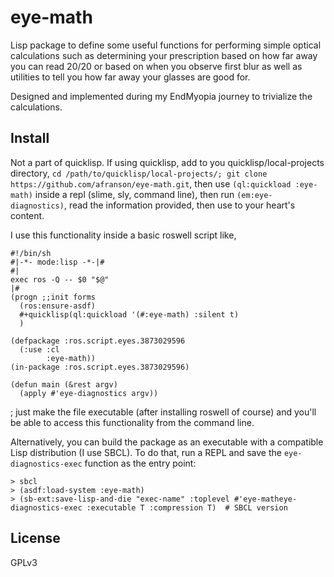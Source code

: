 # eye-math

Lisp package to define some useful functions for performing simple optical calculations such as determining your prescription based on how far away you can read 20/20 or based on when you observe first blur as well as utilities to tell you how far away your glasses are good for.

Designed and implemented during my EndMyopia journey to trivialize the calculations.

## Install

Not a part of quicklisp. If using quicklisp, add to you quicklisp/local-projects directory, ```cd /path/to/quicklisp/local-projects/; git clone https://github.com/afranson/eye-math.git```, then use ```(ql:quickload :eye-math)``` inside a repl (slime, sly, command line), then run ```(em:eye-diagnostics)```, read the information provided, then use to your heart's content.

I use this functionality inside a basic roswell script like,
```
#!/bin/sh
#|-*- mode:lisp -*-|#
#|
exec ros -Q -- $0 "$@"
|#
(progn ;;init forms
  (ros:ensure-asdf)
  #+quicklisp(ql:quickload '(#:eye-math) :silent t)
  )

(defpackage :ros.script.eyes.3873029596
  (:use :cl
        :eye-math))
(in-package :ros.script.eyes.3873029596)

(defun main (&rest argv)
  (apply #'eye-diagnostics argv))

```
; just make the file executable (after installing roswell of course) and you'll be able to access this functionality from the command line.

Alternatively, you can build the package as an executable with a compatible Lisp distribution (I use SBCL). To do that, run a REPL and save the ```eye-diagnostics-exec``` function as the entry point:
```
> sbcl
> (asdf:load-system :eye-math)
> (sb-ext:save-lisp-and-die "exec-name" :toplevel #'eye-matheye-diagnostics-exec :executable T :compression T)  # SBCL version
```

## License

GPLv3

